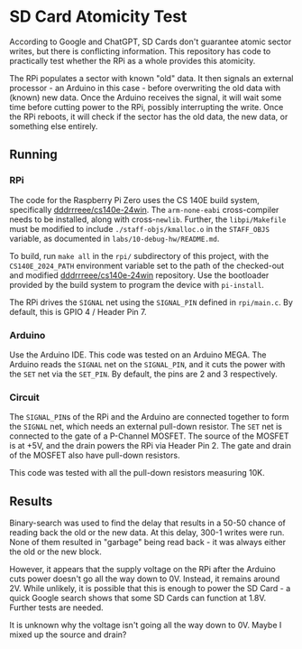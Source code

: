 # SD Card Atomicity Test

According to Google and ChatGPT, SD Cards don't guarantee atomic sector writes,
but there is conflicting information. This repository has code to practically
test whether the RPi as a whole provides this atomicity.

The RPi populates a sector with known "old" data. It then signals an external
processor - an Arduino in this case - before overwriting the old data with
(known) new data. Once the Arduino receives the signal, it will wait some time
before cutting power to the RPi, possibly interrupting the write. Once the RPi
reboots, it will check if the sector has the old data, the new data, or
something else entirely.

## Running

### RPi

The code for the Raspberry Pi Zero uses the CS 140E build system, specifically
[dddrrreee/cs140e-24win](https://github.com/dddrrreee/cs140e-24win). The
`arm-none-eabi` cross-compiler needs to be installed, along with cross-`newlib`.
Further, the `libpi/Makefile` must be modified to include
`./staff-objs/kmalloc.o` in the `STAFF_OBJS` variable, as documented in
`labs/10-debug-hw/README.md`.

To build, run `make all` in the `rpi/` subdirectory of this project, with the
`CS140E_2024_PATH` environment variable set to the path of the checked-out and
modified [dddrrreee/cs140e-24win](https://github.com/dddrrreee/cs140e-24win)
repository. Use the bootloader provided by the build system to program the
device with `pi-install`.

The RPi drives the `SIGNAL` net using the `SIGNAL_PIN` defined in `rpi/main.c`.
By default, this is GPIO 4 / Header Pin 7.

### Arduino

Use the Arduino IDE. This code was tested on an Arduino MEGA. The Arduino reads
the `SIGNAL` net on the `SIGNAL_PIN`, and it cuts the power with the `SET` net
via the `SET_PIN`. By default, the pins are 2 and 3 respectively.

### Circuit

The `SIGNAL_PIN`s of the RPi and the Arduino are connected together to form the
`SIGNAL` net, which needs an external pull-down resistor. The `SET` net is
connected to the gate of a P-Channel MOSFET. The source of the MOSFET is at +5V,
and the drain powers the RPi via Header Pin 2. The gate and drain of the MOSFET
also have pull-down resistors.

This code was tested with all the pull-down resistors measuring 10K.

## Results

Binary-search was used to find the delay that results in a 50-50 chance of
reading back the old or the new data. At this delay, 300-1 writes were run. None
of them resulted in "garbage" being read back - it was always either the old or
the new block.

However, it appears that the supply voltage on the RPi after the Arduino cuts
power doesn't go all the way down to 0V. Instead, it remains around 2V. While
unlikely, it is possible that this is enough to power the SD Card - a quick
Google search shows that some SD Cards can function at 1.8V. Further tests are
needed.

It is unknown why the voltage isn't going all the way down to 0V. Maybe I mixed
up the source and drain?
